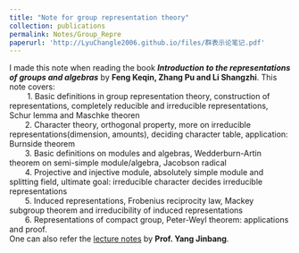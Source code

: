 ```yaml
---
title: "Note for group representation theory"
collection: publications
permalink: Notes/Group_Repre
paperurl: 'http://LyuChangle2006.github.io/files/群表示论笔记.pdf'
---
```


I made this note when reading the book ***Introduction to the representations of groups and algebras*** by **Feng Keqin, Zhang Pu and Li Shangzhi**. This note covers:  <br>
      1. Basic definitions in group representation theory, construction of representations, completely reducible and irreducible representations, Schur lemma and Maschke theoren<br>
        2. Character theory, orthogonal property, more on irreducible representations(dimension, amounts), deciding character table, application: Burnside theorem <br>
          3. Basic definitions on modules and algebras, Wedderburn-Artin theorem on semi-simple module/algebra, Jacobson radical <br>
            4. Projective and injective module, absolutely simple module and splitting field, ultimate goal: irreducible character decides irreducible representations <br>
            5. Induced representations, Frobenius reciprocity law, Mackey subgroup theorem and irreducibility of induced representations       <br>
            6. Representations of compact group, Peter-Weyl theorem: applications and proof.
<br>
One can also refer the [lecture notes](https://jbyang1987.github.io/Teaching/2024%20%E6%98%A5%20Representations%20of%20Groups.html) by **Prof. Yang Jinbang**. 
